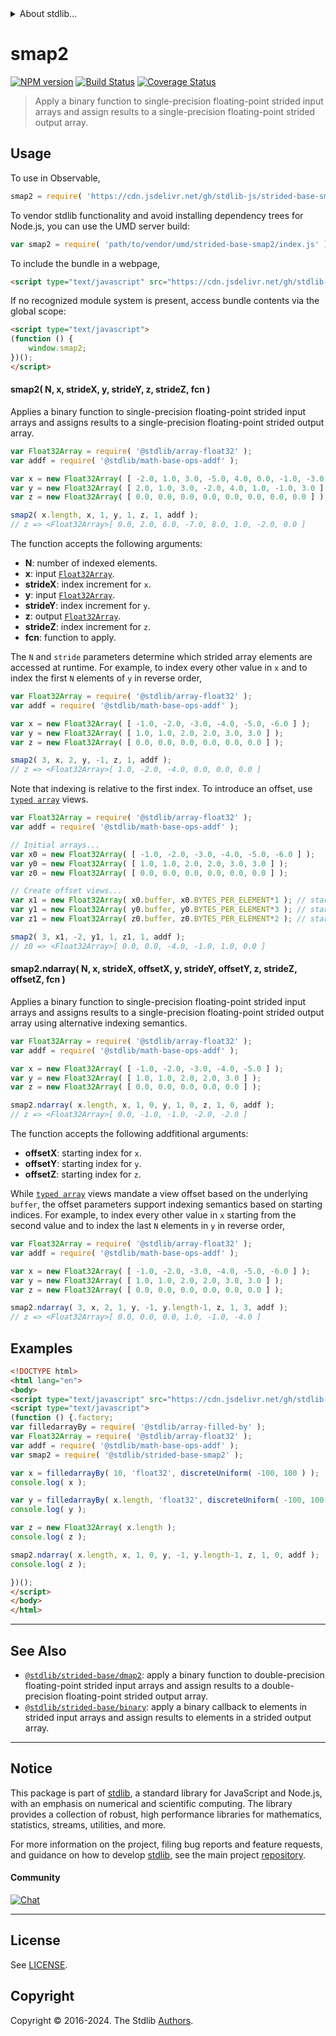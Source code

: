 <!--

@license Apache-2.0

Copyright (c) 2021 The Stdlib Authors.

Licensed under the Apache License, Version 2.0 (the "License");
you may not use this file except in compliance with the License.
You may obtain a copy of the License at

   http://www.apache.org/licenses/LICENSE-2.0

Unless required by applicable law or agreed to in writing, software
distributed under the License is distributed on an "AS IS" BASIS,
WITHOUT WARRANTIES OR CONDITIONS OF ANY KIND, either express or implied.
See the License for the specific language governing permissions and
limitations under the License.

-->

<!-- lint disable maximum-heading-length -->


<details>
  <summary>
    About stdlib...
  </summary>
  <p>We believe in a future in which the web is a preferred environment for numerical computation. To help realize this future, we've built stdlib. stdlib is a standard library, with an emphasis on numerical and scientific computation, written in JavaScript (and C) for execution in browsers and in Node.js.</p>
  <p>The library is fully decomposable, being architected in such a way that you can swap out and mix and match APIs and functionality to cater to your exact preferences and use cases.</p>
  <p>When you use stdlib, you can be absolutely certain that you are using the most thorough, rigorous, well-written, studied, documented, tested, measured, and high-quality code out there.</p>
  <p>To join us in bringing numerical computing to the web, get started by checking us out on <a href="https://github.com/stdlib-js/stdlib">GitHub</a>, and please consider <a href="https://opencollective.com/stdlib">financially supporting stdlib</a>. We greatly appreciate your continued support!</p>
</details>

# smap2

[![NPM version][npm-image]][npm-url] [![Build Status][test-image]][test-url] [![Coverage Status][coverage-image]][coverage-url] <!-- [![dependencies][dependencies-image]][dependencies-url] -->

> Apply a binary function to single-precision floating-point strided input arrays and assign results to a single-precision floating-point strided output array.

<section class="intro">

</section>

<!-- /.intro -->



<section class="usage">

## Usage

To use in Observable,

```javascript
smap2 = require( 'https://cdn.jsdelivr.net/gh/stdlib-js/strided-base-smap2@umd/browser.js' )
```

To vendor stdlib functionality and avoid installing dependency trees for Node.js, you can use the UMD server build:

```javascript
var smap2 = require( 'path/to/vendor/umd/strided-base-smap2/index.js' )
```

To include the bundle in a webpage,

```html
<script type="text/javascript" src="https://cdn.jsdelivr.net/gh/stdlib-js/strided-base-smap2@umd/browser.js"></script>
```

If no recognized module system is present, access bundle contents via the global scope:

```html
<script type="text/javascript">
(function () {
    window.smap2;
})();
</script>
```

#### smap2( N, x, strideX, y, strideY, z, strideZ, fcn )

Applies a binary function to single-precision floating-point strided input arrays and assigns results to a single-precision floating-point strided output array.

```javascript
var Float32Array = require( '@stdlib/array-float32' );
var addf = require( '@stdlib/math-base-ops-addf' );

var x = new Float32Array( [ -2.0, 1.0, 3.0, -5.0, 4.0, 0.0, -1.0, -3.0 ] );
var y = new Float32Array( [ 2.0, 1.0, 3.0, -2.0, 4.0, 1.0, -1.0, 3.0 ] );
var z = new Float32Array( [ 0.0, 0.0, 0.0, 0.0, 0.0, 0.0, 0.0, 0.0 ] );

smap2( x.length, x, 1, y, 1, z, 1, addf );
// z => <Float32Array>[ 0.0, 2.0, 6.0, -7.0, 8.0, 1.0, -2.0, 0.0 ]
```

The function accepts the following arguments:

-   **N**: number of indexed elements.
-   **x**: input [`Float32Array`][@stdlib/array/float32].
-   **strideX**: index increment for `x`.
-   **y**: input [`Float32Array`][@stdlib/array/float32].
-   **strideY**: index increment for `y`.
-   **z**: output [`Float32Array`][@stdlib/array/float32].
-   **strideZ**: index increment for `z`.
-   **fcn**: function to apply.

The `N` and `stride` parameters determine which strided array elements are accessed at runtime. For example, to index every other value in `x` and to index the first `N` elements of `y` in reverse order,

```javascript
var Float32Array = require( '@stdlib/array-float32' );
var addf = require( '@stdlib/math-base-ops-addf' );

var x = new Float32Array( [ -1.0, -2.0, -3.0, -4.0, -5.0, -6.0 ] );
var y = new Float32Array( [ 1.0, 1.0, 2.0, 2.0, 3.0, 3.0 ] );
var z = new Float32Array( [ 0.0, 0.0, 0.0, 0.0, 0.0, 0.0 ] );

smap2( 3, x, 2, y, -1, z, 1, addf );
// z => <Float32Array>[ 1.0, -2.0, -4.0, 0.0, 0.0, 0.0 ]
```

Note that indexing is relative to the first index. To introduce an offset, use [`typed array`][@stdlib/array/float32] views.

```javascript
var Float32Array = require( '@stdlib/array-float32' );
var addf = require( '@stdlib/math-base-ops-addf' );

// Initial arrays...
var x0 = new Float32Array( [ -1.0, -2.0, -3.0, -4.0, -5.0, -6.0 ] );
var y0 = new Float32Array( [ 1.0, 1.0, 2.0, 2.0, 3.0, 3.0 ] );
var z0 = new Float32Array( [ 0.0, 0.0, 0.0, 0.0, 0.0, 0.0 ] );

// Create offset views...
var x1 = new Float32Array( x0.buffer, x0.BYTES_PER_ELEMENT*1 ); // start at 2nd element
var y1 = new Float32Array( y0.buffer, y0.BYTES_PER_ELEMENT*3 ); // start at 4th element
var z1 = new Float32Array( z0.buffer, z0.BYTES_PER_ELEMENT*2 ); // start at 3rd element

smap2( 3, x1, -2, y1, 1, z1, 1, addf );
// z0 => <Float32Array>[ 0.0, 0.0, -4.0, -1.0, 1.0, 0.0 ]
```

#### smap2.ndarray( N, x, strideX, offsetX, y, strideY, offsetY, z, strideZ, offsetZ, fcn )

Applies a binary function to single-precision floating-point strided input arrays and assigns results to a single-precision floating-point strided output array using alternative indexing semantics.

```javascript
var Float32Array = require( '@stdlib/array-float32' );
var addf = require( '@stdlib/math-base-ops-addf' );

var x = new Float32Array( [ -1.0, -2.0, -3.0, -4.0, -5.0 ] );
var y = new Float32Array( [ 1.0, 1.0, 2.0, 2.0, 3.0 ] );
var z = new Float32Array( [ 0.0, 0.0, 0.0, 0.0, 0.0 ] );

smap2.ndarray( x.length, x, 1, 0, y, 1, 0, z, 1, 0, addf );
// z => <Float32Array>[ 0.0, -1.0, -1.0, -2.0, -2.0 ]
```

The function accepts the following addfitional arguments:

-   **offsetX**: starting index for `x`.
-   **offsetY**: starting index for `y`.
-   **offsetZ**: starting index for `z`.

While [`typed array`][@stdlib/array/float32] views mandate a view offset based on the underlying `buffer`, the offset parameters support indexing semantics based on starting indices. For example, to index every other value in `x` starting from the second value and to index the last `N` elements in `y` in reverse order,

```javascript
var Float32Array = require( '@stdlib/array-float32' );
var addf = require( '@stdlib/math-base-ops-addf' );

var x = new Float32Array( [ -1.0, -2.0, -3.0, -4.0, -5.0, -6.0 ] );
var y = new Float32Array( [ 1.0, 1.0, 2.0, 2.0, 3.0, 3.0 ] );
var z = new Float32Array( [ 0.0, 0.0, 0.0, 0.0, 0.0, 0.0 ] );

smap2.ndarray( 3, x, 2, 1, y, -1, y.length-1, z, 1, 3, addf );
// z => <Float32Array>[ 0.0, 0.0, 0.0, 1.0, -1.0, -4.0 ]
```

</section>

<!-- /.usage -->

<section class="notes">

</section>

<!-- /.notes -->

<section class="examples">

## Examples

<!-- eslint no-undef: "error" -->

```html
<!DOCTYPE html>
<html lang="en">
<body>
<script type="text/javascript" src="https://cdn.jsdelivr.net/gh/stdlib-js/random-base-discrete-uniform@umd/browser.js"></script>
<script type="text/javascript">
(function () {.factory;
var filledarrayBy = require( '@stdlib/array-filled-by' );
var Float32Array = require( '@stdlib/array-float32' );
var addf = require( '@stdlib/math-base-ops-addf' );
var smap2 = require( '@stdlib/strided-base-smap2' );

var x = filledarrayBy( 10, 'float32', discreteUniform( -100, 100 ) );
console.log( x );

var y = filledarrayBy( x.length, 'float32', discreteUniform( -100, 100 ) );
console.log( y );

var z = new Float32Array( x.length );
console.log( z );

smap2.ndarray( x.length, x, 1, 0, y, -1, y.length-1, z, 1, 0, addf );
console.log( z );

})();
</script>
</body>
</html>
```

</section>

<!-- /.examples -->

<!-- C interface documentation. -->



<!-- Section for related `stdlib` packages. Do not manually edit this section, as it is automatically populated. -->

<section class="related">

* * *

## See Also

-   <span class="package-name">[`@stdlib/strided-base/dmap2`][@stdlib/strided/base/dmap2]</span><span class="delimiter">: </span><span class="description">apply a binary function to double-precision floating-point strided input arrays and assign results to a double-precision floating-point strided output array.</span>
-   <span class="package-name">[`@stdlib/strided-base/binary`][@stdlib/strided/base/binary]</span><span class="delimiter">: </span><span class="description">apply a binary callback to elements in strided input arrays and assign results to elements in a strided output array.</span>

</section>

<!-- /.related -->

<!-- Section for all links. Make sure to keep an empty line after the `section` element and another before the `/section` close. -->


<section class="main-repo" >

* * *

## Notice

This package is part of [stdlib][stdlib], a standard library for JavaScript and Node.js, with an emphasis on numerical and scientific computing. The library provides a collection of robust, high performance libraries for mathematics, statistics, streams, utilities, and more.

For more information on the project, filing bug reports and feature requests, and guidance on how to develop [stdlib][stdlib], see the main project [repository][stdlib].

#### Community

[![Chat][chat-image]][chat-url]

---

## License

See [LICENSE][stdlib-license].


## Copyright

Copyright &copy; 2016-2024. The Stdlib [Authors][stdlib-authors].

</section>

<!-- /.stdlib -->

<!-- Section for all links. Make sure to keep an empty line after the `section` element and another before the `/section` close. -->

<section class="links">

[npm-image]: http://img.shields.io/npm/v/@stdlib/strided-base-smap2.svg
[npm-url]: https://npmjs.org/package/@stdlib/strided-base-smap2

[test-image]: https://github.com/stdlib-js/strided-base-smap2/actions/workflows/test.yml/badge.svg?branch=main
[test-url]: https://github.com/stdlib-js/strided-base-smap2/actions/workflows/test.yml?query=branch:main

[coverage-image]: https://img.shields.io/codecov/c/github/stdlib-js/strided-base-smap2/main.svg
[coverage-url]: https://codecov.io/github/stdlib-js/strided-base-smap2?branch=main

<!--

[dependencies-image]: https://img.shields.io/david/stdlib-js/strided-base-smap2.svg
[dependencies-url]: https://david-dm.org/stdlib-js/strided-base-smap2/main

-->

[chat-image]: https://img.shields.io/gitter/room/stdlib-js/stdlib.svg
[chat-url]: https://app.gitter.im/#/room/#stdlib-js_stdlib:gitter.im

[stdlib]: https://github.com/stdlib-js/stdlib

[stdlib-authors]: https://github.com/stdlib-js/stdlib/graphs/contributors

[umd]: https://github.com/umdjs/umd
[es-module]: https://developer.mozilla.org/en-US/docs/Web/JavaScript/Guide/Modules

[deno-url]: https://github.com/stdlib-js/strided-base-smap2/tree/deno
[deno-readme]: https://github.com/stdlib-js/strided-base-smap2/blob/deno/README.md
[umd-url]: https://github.com/stdlib-js/strided-base-smap2/tree/umd
[umd-readme]: https://github.com/stdlib-js/strided-base-smap2/blob/umd/README.md
[esm-url]: https://github.com/stdlib-js/strided-base-smap2/tree/esm
[esm-readme]: https://github.com/stdlib-js/strided-base-smap2/blob/esm/README.md
[branches-url]: https://github.com/stdlib-js/strided-base-smap2/blob/main/branches.md

[stdlib-license]: https://raw.githubusercontent.com/stdlib-js/strided-base-smap2/main/LICENSE

[@stdlib/array/float32]: https://github.com/stdlib-js/array-float32/tree/umd

<!-- <related-links> -->

[@stdlib/strided/base/dmap2]: https://github.com/stdlib-js/strided-base-dmap2/tree/umd

[@stdlib/strided/base/binary]: https://github.com/stdlib-js/strided-base-binary/tree/umd

<!-- </related-links> -->

</section>

<!-- /.links -->
